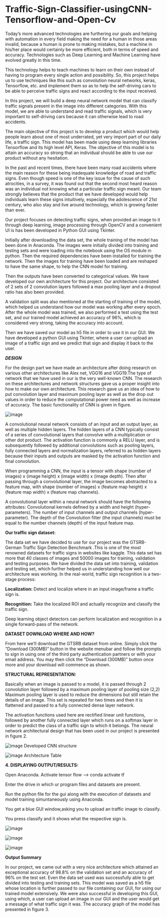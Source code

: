 # Traffic-Sign-Classifier-usingCNN-Tensorflow-and-Open-Cv

Today’s more advanced technologies are furthering our goals and helping with automation in every field making the need for a human in those areas invalid, because a human is prone to making mistakes, but a machine in his/her place would certainly be more efficient, both in terms of speed and accuracy. Technologies such as Deep Learning and Machine Learning have evolved greatly in this time.

This technology helps to teach machines to learn on their own instead of having to program every single action and possibility. So, this project helps us to use techniques like this such as convolution neural networks, keras, Tensorflow, etc. and implement them so as to help the self-driving cars to be able to perceive traffic signs and react according to the input received.

In this project, we will build a deep neural network model that can classify traffic signals present in the image into different categories. With this model, we are able to understand and read traffic signals, which is very important to self-driving cars because it can otherwise lead to road accidents.

The main objective of this project is to develop a product which would help people learn about one of most underrated, yet very import part of our daily life, a traffic sign. This model has been made using deep learning libraries Tensorflow and its high level API, Keras. The objective of this model is to attain an accuracy so strong that an individual should be able to use our product without any hesitation.

In the past and recent times, there have been many road accidents where the main reason for these being inadequate knowledge of road and traffic signs. Even though speed is one of the key issue for the cause of such atrocities, in a survey, it was found out that the second most heard reason was an individual not knowing what a particular traffic sign meant.
Our team strongly believes that the product that we have developed would help individuals learn these signs intuitively, especially the adolescence of 21st century, who also stay and live around technology, which is growing faster than ever.

Our project focuses on detecting traffic signs, when provided an image to it through deep learning, image processing through OpenCV and a convenient UI is has been developed in Python GUI using Tkinter.

Initially after downloading the data set, the whole training of the model has been done in Anaconda. The images were initially divided into training and testing sets and were loading into the notebook using the OS module in python.
Then the required dependencies have been installed for training the network. Then the images for training have been loaded and are reshaped to have the same shape, to help the CNN model for training.

Then the outputs have been converted to categorical values. We have developed our own architecture for this project. Our architecture consisted of 2 sets of 2 convolution layers followed a max pooling layer and a dropout ratio has also been provided.

A validation split was also mentioned at the starting of training of the model, which helped us understand how our model was working after every epoch. After the whole model was trained, we also performed a test using the test set, and our trained model achieved an accuracy of 96%, which is considered very strong, taking the accuracy into account.

Then we have saved our model as h5 file in order to use it in our GUI. We have developed a python GUI using Tkinter, where a user can upload an image of a traffic sign and we predict that sign and display it back to the user.

***DESIGN***

For the design part we have made an architecture after doing research on various other architectures like Alex net, VGG16 and VGG19.The type of network that we have used in our is the very well-known CNN.
The research on these architectures and network structures gave us a proper insight into how to make our own architecture.
This research gave us an idea of how to put convolution layer and maximum pooling layer as well as the drop out values in order to reduce the computational power need as well as increase of accuracy. The basic functionality of CNN is given in figure.


![image](https://user-images.githubusercontent.com/59841174/119186637-ff3ccc00-ba95-11eb-909d-72a627760334.png)


A convolutional neural network consists of an input and an output layer, as well as multiple hidden layers. The hidden layers of a CNN typically consist of a series of convolutional layers that convolve with a multiplication or other dot product. The activation function is commonly a RELU layer, and is subsequently followed by additional convolutions such as pooling layers, fully connected layers and normalization layers, referred to as hidden layers because their inputs and outputs are masked by the activation function and final convolution.

When programming a CNN, the input is a tensor with shape (number of images) x (image height) x (image width) x (image depth). Then after passing through a convolutional layer, the image becomes abstracted to a feature map, with shape (number of images) x (feature map height) x (feature map width) x (feature map channels).

A convolutional layer within a neural network should have the following attributes: Convolutional kernels defined by a width and height (hyper-parameters).
The number of input channels and output channels (hyper-parameter).
The depth of the Convolution filter (the input channels) must be equal to the number channels (depth) of the input feature map.


******Our traffic sign dataset:******

The data set we have decided to use for our project was the GTSRB- German Traffic Sign Detection Benchmark .This is one of the most renowned datasets for traffic signs in websites like kaggle. This data set has more that 40 classes of images and 50000 images for training, validation and testing purposes. We have divided the data set into training, validation and testing set, which further helped us in understanding how well our architecture was working.
In the real-world, traffic sign recognition is a two-stage process:
 
****Localization:**** Detect and localize where in an input image/frame a traffic sign is.

****Recognition:**** Take the localized ROI and actually recognize and classify the traffic sign.

Deep learning object detectors can perform localization and recognition in a single forward-pass of the network.


****DATASET DOWNLOAD WHERE AND HOW?****

From here we’ll download the GTSRB dataset from online. Simply click the “Download (300MB)” button in the website menubar and follow the prompts to sign in using one of the third party authentication partners or with your email address. You may then click the “Download (300MB)” button once more and your download will commence as shown.



****STRUCTURAL REPRESENTATION:****

Basically when an image is passed to a model, it is passed through 2 convolution layer followed by a maximum pooling layer of pooling size (2,2)
Maximum pooling layer is used to reduce the dimensions but still retain the details of an image. This set is repeated for two times and then it is flattened and passed to a fully connected dense layer network.

The activation functions used here are rectified linear unit functions, followed by another fully connected layer which runs on a softmax layer in order to predict the class of a traffic sign to which it belongs. The neural network architectural design that has been used in our project is presented in figure 2.


![image](https://user-images.githubusercontent.com/59841174/119189482-bb4bc600-ba99-11eb-9600-5c68aa9014f5.png)
Developed CNN structure


![image](https://user-images.githubusercontent.com/59841174/119189572-d7e7fe00-ba99-11eb-9cef-cb00ff9c09b3.png)
Architecture Table


****4.	DISPLAYING  OUTPUT/RESULTS:****

Open Anaconda.
Activate  tensor  flow  -->  conda  activate  tf

Enter	the	drive	in	which	ur	program	files	and	datasets	are present.

Run  the python file	for the gui along with the execution of datasets  and  model  training  simuntaneously  using  Anaconda.

You get a blue GUI window,asking you to upload an traffic image to  classify.

You press classify and it shows what the respective sign is.


![image](https://user-images.githubusercontent.com/59841174/119191320-18e11200-ba9c-11eb-943d-6422526ef3c6.png)


![image](https://user-images.githubusercontent.com/59841174/119191406-331af000-ba9c-11eb-933a-89ea4a7c4890.png)

![image](https://user-images.githubusercontent.com/59841174/119565893-24984580-bdc8-11eb-8dfe-9c141c35ff0c.png)

****Output Summary****

In our project, we came out with a very nice architecture which attained an exceptional accuracy of 98.8% on the validation set and an accuracy of 96% on the test set. Even the data set used was successfully able to get divided into testing and training sets. This model was saved as a h5 file whose location is further passed to our file containing our GUI, for using our trained model extensively.
We were also successful in developing this GUI, using which, a user can upload an image in our GUI and the user would get a message of what traffic sign it was. The accuracy graph of the model has presented in figure 3.





